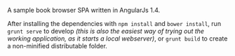 A sample book browser SPA written in AngularJs 1.4.

After installing the dependencies with `npm install` and `bower install`, run `grunt serve` to develop *(this is also the easiest way of trying out the working application, as it starts a local webserver)*, or `grunt build` to create a non-minified distributable folder.
